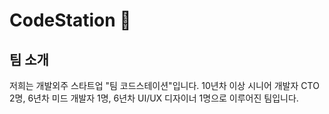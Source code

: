 # CodeStation 🚀

## 팀 소개
저희는 개발외주 스타트업 "팀 코드스테이션"입니다.
10년차 이상 시니어 개발자 CTO 2명, 6년차 미드 개발자 1명, 6년차 UI/UX 디자이너 1명으로 이루어진 팀입니다.
